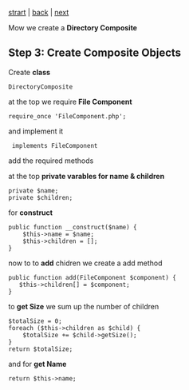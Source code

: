 [strart](./page01.md) | [back](./page03.md) | [next](./page05.md)

Mow we create a **Directory Composite**

## Step 3: Create Composite Objects


Create **class**
```
DirectoryComposite
```
at the top we require **File Component**
```
require_once 'FileComponent.php';
```
and implement it
```
 implements FileComponent
```
add the required methods

at the top **private varables for name & children**
```
private $name;
private $children;
```
for **construct**
```
public function __construct($name) {
    $this->name = $name;
    $this->children = [];
}
```
now to to **add** chidren we create a add method
```
public function add(FileComponent $component) {
   $this->children[] = $component;
}
```
to **get Size** we sum up the number of children
```
$totalSize = 0;
foreach ($this->children as $child) {
    $totalSize += $child->getSize();
}
return $totalSize;
```
and for **get Name**
```
return $this->name;
```
